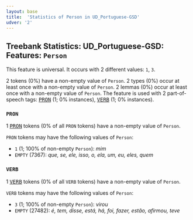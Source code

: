 ```yaml
---
layout: base
title:  'Statistics of Person in UD_Portuguese-GSD'
udver: '2'
---
```


## Treebank Statistics: UD_Portuguese-GSD: Features: `Person`

This feature is universal.
It occurs with 2 different values: `1`, `3`.

2 tokens (0%) have a non-empty value of `Person`.
2 types (0%) occur at least once with a non-empty value of `Person`.
2 lemmas (0%) occur at least once with a non-empty value of `Person`.
The feature is used with 2 part-of-speech tags: <tt><a href="pt_gsd-pos-PRON.html">PRON</a></tt> (1; 0% instances), <tt><a href="pt_gsd-pos-VERB.html">VERB</a></tt> (1; 0% instances).

### `PRON`

1 <tt><a href="pt_gsd-pos-PRON.html">PRON</a></tt> tokens (0% of all `PRON` tokens) have a non-empty value of `Person`.

`PRON` tokens may have the following values of `Person`:

* `1` (1; 100% of non-empty `Person`): <em>mim</em>
* `EMPTY` (7367): <em>que, se, ele, isso, o, ela, um, eu, eles, quem</em>

### `VERB`

1 <tt><a href="pt_gsd-pos-VERB.html">VERB</a></tt> tokens (0% of all `VERB` tokens) have a non-empty value of `Person`.

`VERB` tokens may have the following values of `Person`:

* `3` (1; 100% of non-empty `Person`): <em>virou</em>
* `EMPTY` (27482): <em>é, tem, disse, está, há, foi, fazer, estão, afirmou, teve</em>


